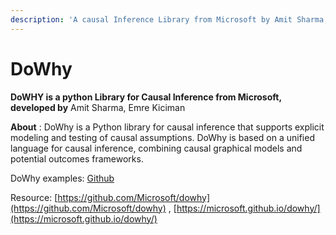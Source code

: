 ```yaml
---
description: 'A causal Inference Library from Microsoft by Amit Sharma, Emre Kiciman'
---
```


# DoWhy

**DoWHY is a python Library for Causal Inference from Microsoft, developed by** Amit Sharma, Emre Kiciman

**About** : DoWhy is a Python library for causal inference that supports explicit modeling and testing of causal assumptions. DoWhy is based on a unified language for causal inference, combining causal graphical models and potential outcomes frameworks.



DoWhy examples: [Github](https://github.com/microsoft/dowhy/tree/master/docs/source/example_notebooks/)

Resource: [https://github.com/Microsoft/dowhy](https://github.com/Microsoft/dowhy) , [https://microsoft.github.io/dowhy/](https://microsoft.github.io/dowhy/)

